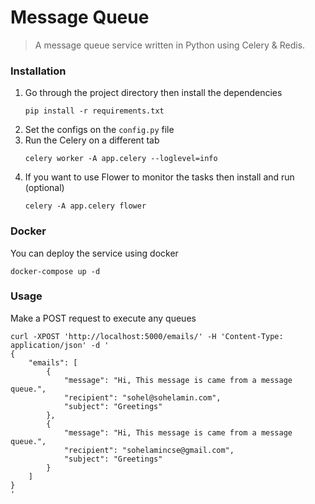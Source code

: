 # Message Queue
> A message queue service written in Python using Celery & Redis.

### Installation
1. Go through the project directory then install the dependencies
    ```
    pip install -r requirements.txt
    ```
2. Set the configs on the `config.py` file
3. Run the Celery on a different tab
    ```
    celery worker -A app.celery --loglevel=info
    ```
4. If you want to use Flower to monitor the tasks then install and run (optional)
    ```
    celery -A app.celery flower
    ```

### Docker
You can deploy the service using docker
```
docker-compose up -d
```

### Usage
Make a POST request to execute any queues
```
curl -XPOST 'http://localhost:5000/emails/' -H 'Content-Type: application/json' -d '
{
    "emails": [
        {
            "message": "Hi, This message is came from a message queue.",
            "recipient": "sohel@sohelamin.com",
            "subject": "Greetings"
        },
        {
            "message": "Hi, This message is came from a message queue.",
            "recipient": "sohelamincse@gmail.com",
            "subject": "Greetings"
        }
    ]
}
'
```
